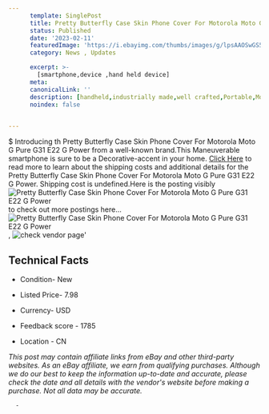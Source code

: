```yaml
---
      template: SinglePost
      title: Pretty Butterfly Case Skin Phone Cover For Motorola Moto G Pure G31 E22 G Power
      status: Published
      date: '2023-02-11'
      featuredImage: 'https://i.ebayimg.com/thumbs/images/g/lpsAAOSwGS5jvl-p/s-l225.jpg'
      category: News , Updates

      excerpt: >-
        [smartphone,device ,hand held device]
      meta:
      canonicalLink: ''
      description: [handheld,industrially made,well crafted,Portable,Mobile,Compact,Convenient,Lightweight,Maneuverable,Man-portable,Miniature,Carriable,Hand-held,Light,Holdable,Transportable,Mobile device,Pocket-sized,On-the-go,Wireless,Cordless,Compact size,Convenient size, smartphone,device ,hand held device]
      noindex: false
      

---
```

$
      Introducing th Pretty Butterfly Case Skin Phone Cover For Motorola Moto G Pure G31 E22 G Power from a well-known brand.This Maneuverable smartphone is sure to be a Decorative-accent in your home. [Click Here](https://www.ebay.com/itm/314318505193?hash=item492ed7c4e9%3Ag%3AlpsAAOSwGS5jvl-p&mkevt=1&mkcid=1&mkrid=711-53200-19255-0&campid=%253CePNCampaignId%253E&customid=%253CreferenceId%253E&toolid=10049) to read more to learn about the shipping costs and additional details for the Pretty Butterfly Case Skin Phone Cover For Motorola Moto G Pure G31 E22 G Power. Shipping cost is undefined.Here is the posting visibly ![Pretty Butterfly Case Skin Phone Cover For Motorola Moto G Pure G31 E22 G Power](https://i.ebayimg.com/thumbs/images/g/lpsAAOSwGS5jvl-p/s-l225.jpg) to check out more postings here... ![Pretty Butterfly Case Skin Phone Cover For Motorola Moto G Pure G31 E22 G Power](https://i.ebayimg.com/images/g/lpsAAOSwGS5jvl-p/s-l1600.jpg), ![check vendor page](https://origin-galleryplus.ebayimg.com/ws/web/314318505193_2_0_1/225x225.jpg,https://origin-galleryplus.ebayimg.com/ws/web/314318505193_3_0_1/225x225.jpg,https://origin-galleryplus.ebayimg.com/ws/web/314318505193_4_0_1/225x225.jpg,https://origin-galleryplus.ebayimg.com/ws/web/314318505193_5_0_1/225x225.jpg,https://origin-galleryplus.ebayimg.com/ws/web/314318505193_6_0_1/225x225.jpg,https://origin-galleryplus.ebayimg.com/ws/web/314318505193_7_0_1/225x225.jpg,https://origin-galleryplus.ebayimg.com/ws/web/314318505193_8_0_1/225x225.jpg,https://origin-galleryplus.ebayimg.com/ws/web/314318505193_9_0_1/225x225.jpg,https://origin-galleryplus.ebayimg.com/ws/web/314318505193_10_0_1/225x225.jpg,https://origin-galleryplus.ebayimg.com/ws/web/314318505193_11_0_1/225x225.jpg,https://origin-galleryplus.ebayimg.com/ws/web/314318505193_12_0_1/225x225.jpg,https://origin-galleryplus.ebayimg.com/ws/web/314318505193_13_0_1/225x225.jpg,https://origin-galleryplus.ebayimg.com/ws/web/314318505193_14_0_1/225x225.jpg,https://origin-galleryplus.ebayimg.com/ws/web/314318505193_15_0_1/225x225.jpg,https://origin-galleryplus.ebayimg.com/ws/web/314318505193_16_0_1/225x225.jpg,https://origin-galleryplus.ebayimg.com/ws/web/314318505193_17_0_1/225x225.jpg,https://origin-galleryplus.ebayimg.com/ws/web/314318505193_18_0_1/225x225.jpg,https://origin-galleryplus.ebayimg.com/ws/web/314318505193_19_0_1/225x225.jpg,https://origin-galleryplus.ebayimg.com/ws/web/314318505193_20_0_1/225x225.jpg,https://origin-galleryplus.ebayimg.com/ws/web/314318505193_21_0_1/225x225.jpg,https://origin-galleryplus.ebayimg.com/ws/web/314318505193_22_0_1/225x225.jpg,https://origin-galleryplus.ebayimg.com/ws/web/314318505193_23_0_1/225x225.jpg)'

      

 ## Technical Facts 



     
      

 - Condition- New 


      

 - Listed Price- 7.98 


      

 - Currency- USD 


      

 - Feedback score - 1785 


      

 - Location - CN 


      
      

 *_This post may contain affiliate links from eBay and other third-party websites. As an eBay affiliate, we earn from qualifying purchases. Although we do our best to keep the information up-to-date and accurate, please check the date and all details with the vendor's website before making a purchase. Not all data may be accurate._*




      -

